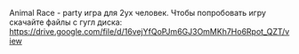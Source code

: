 Animal Race - party игра для 2ух человек.
Чтобы попробовать игру скачайте файлы с гугл диска: https://drive.google.com/file/d/16vejYfQoPJm6GJ3OmMKh7Ho6Rpot_QZT/view
